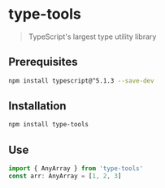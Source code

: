 # type-tools

> TypeScript's largest type utility library

## Prerequisites

```sh
npm install typescript@^5.1.3 --save-dev
```

## Installation

```sh
npm install type-tools
```

## Use

```ts
import { AnyArray } from 'type-tools'
const arr: AnyArray = [1, 2, 3]
```
